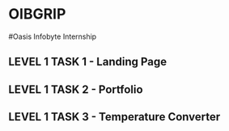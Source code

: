 # OIBGRIP
#Oasis Infobyte Internship
## LEVEL 1 TASK 1 - Landing Page
## LEVEL 1 TASK 2 - Portfolio
## LEVEL 1 TASK 3 - Temperature Converter
